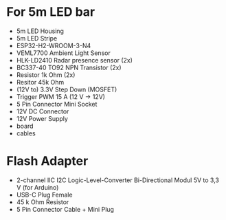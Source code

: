 # For 5m LED bar
- 5m LED Housing 
- 5m LED Stripe
- ESP32-H2-WROOM-3-N4
- VEML7700 Ambient Light Sensor
- HLK-LD2410 Radar presence sensor (2x)
- BC337-40 TO92 NPN Transistor (2x)
- Resistor 1k Ohm (2x)
- Resitor 45k Ohm
- (12V to) 3.3V Step Down (MOSFET) 
- Trigger PWM 15 A  (12 V -> 12V)
- 5 Pin Connector Mini Socket
- 12V DC Connector
- 12V Power Supply
- board
- cables

# Flash Adapter
- 2-channel IIC I2C Logic-Level-Converter Bi-Directional Modul 5V to 3,3 V (for Arduino)
- USB-C Plug Female 
- 45 k Ohm Resistor
- 5 Pin Connector Cable + Mini Plug
